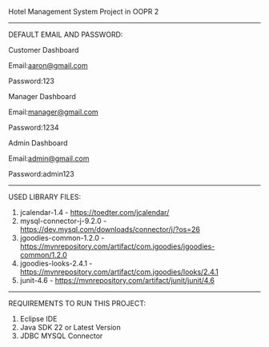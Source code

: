 Hotel Management System Project in OOPR 2

-------------------------------------------------------------------------------------------------------------------------------------------------------------------------------------------
DEFAULT EMAIL AND PASSWORD:

Customer Dashboard

Email:aaron@gmail.com

Password:123

Manager Dashboard

Email:manager@gmail.com

Password:1234

Admin Dashboard

Email:admin@gmail.com

Password:admin123

-------------------------------------------------------------------------------------------------------------------------------------------------------------------------------------------
USED LIBRARY FILES:

1. jcalendar-1.4 - https://toedter.com/jcalendar/
2. mysql-connector-j-9.2.0 - https://dev.mysql.com/downloads/connector/j/?os=26
3. jgoodies-common-1.2.0 - https://mvnrepository.com/artifact/com.jgoodies/jgoodies-common/1.2.0
4. jgoodies-looks-2.4.1 - https://mvnrepository.com/artifact/com.jgoodies/looks/2.4.1
5. junit-4.6 - https://mvnrepository.com/artifact/junit/junit/4.6

-------------------------------------------------------------------------------------------------------------------------------------------------------------------------------------------
REQUIREMENTS TO RUN THIS PROJECT:
1. Eclipse IDE
2. Java SDK 22 or Latest Version
3. JDBC MYSQL Connector


